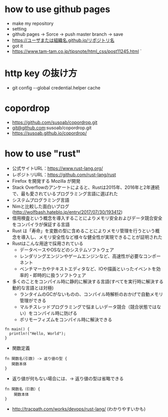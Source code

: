# how to use github pages
 - make my repository
 - setting 
 - github pages → Sorce → push master branch →  save
 - https://ユーザまたは組織名.github.io/リポジトリ名
 - got it
 - https://www.tam-tam.co.jp/tipsnote/html_css/post11245.html
`
# http key の抜け方
 - git config --global credential.helper cache
 
 # copordrop
 - https://github.com/susoab/copordrop.git
 - git@github.com:susoab/copordrop.git
 - https://susoab.github.io/copordrop/

# how to use "rust"
 - 公式サイトURL：https://www.rust-lang.org/
 - レポジトリURL：https://github.com/rust-lang/rust
 - Firefox を開発する Mozilla が開発
 - Stack Overflowのアンケートによると、Rustは2015年、2016年と2年連続で、最も愛されているプログラミング言語に選ばれた
 - システムプログラミング言語
 - Nimと比較した面白いブログ(http://wolfbash.hateblo.jp/entry/2017/07/30/193412)
 - 借用検査という概念を導入することによりメモリ安全およびデータ競合安全をコンパイラが保証する言語
 - Rust は「寿命」を変数の型に含めることによりメモリ管理を行うという概念を導入し、メモリ安全性など様々な健全性が実現できることが証明された
 - Rustはこんな用途で採用されている
   - データベースやOSなどのシステムソフトウェア
   - レンダリングエンジンやゲームエンジンなど、高速性が必要なコンポーネント
   - ベンチマーカやテキストエディタなど、IOや描画といったイベントを効率的・即時的に扱うソフトウェア
 - 多くのことをコンパイル時に静的に解決する言語(すべてを実行時に解決する動的な言語とは対極)
   - ランタイムのGCがないものの、コンパイル時解析のおかげで自動メモリ管理ができる
   - マルチスレッドプログラミングで悩ましいデータ競合（競合状態ではない）をコンパイル時に防げる
   - ポリモーフィズムをコンパイル時に解決できる
```
fn main() {
  println!("Hello, World");
}
```
 - 関数定義
 ```
 fn 関数名(引数) -> 返り値の型 {
    関数本体
}
```
 - 返り値が何もない場合には、-> 返り値の型は省略できる
 ```
 fn 関数名（引数）{
     関数本体
 }
```
 - http://tracpath.com/works/devops/rust-lang/ (わかりやすいかも)
